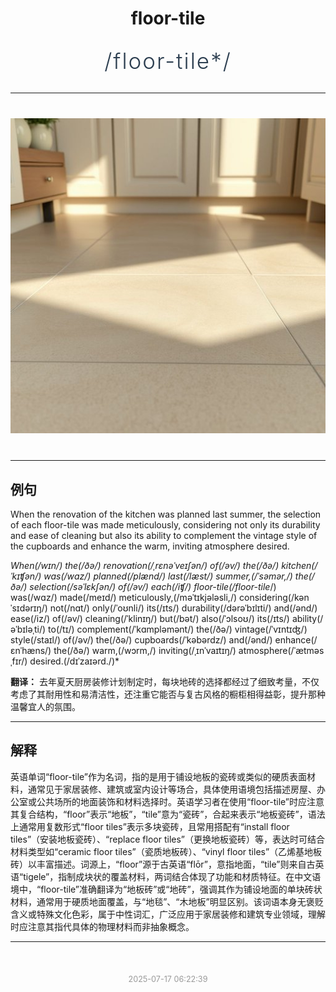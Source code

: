 <div align="center">

# floor-tile

<div style="margin: 30px 0;">
<h1 style="font-size: 2.5em; font-weight: 300; letter-spacing: 2px; margin: 0; color: #2c3e50;">
/floor-tile*/
</h1>
</div>

</div>

---

<div align="center" style="margin: 40px 0;">

![floor-tile](images/floor-tile.png)

</div>

---

## 例句

When the renovation of the kitchen was planned last summer, the selection of each floor-tile was made meticulously, considering not only its durability and ease of cleaning but also its ability to complement the vintage style of the cupboards and enhance the warm, inviting atmosphere desired.

*When(/wɪn/) the(/ðə/) renovation(/ˌrɛnəˈveɪʃən/) of(/əv/) the(/ðə/) kitchen(/ˈkɪʧən/) was(/wɑz/) planned(/plænd/) last(/læst/) summer,(/ˈsəmər,/) the(/ðə/) selection(/səˈlɛkʃən/) of(/əv/) each(/iʧ/) floor-tile(/floor-tile*/) was(/wɑz/) made(/meɪd/) meticulously,(/məˈtɪkjələsli,/) considering(/kənˈsɪdərɪŋ/) not(/nɑt/) only(/ˈoʊnli/) its(/ɪts/) durability(/dərəˈbɪlɪti/) and(/ənd/) ease(/iz/) of(/əv/) cleaning(/ˈklinɪŋ/) but(/bət/) also(/ˈɔlsoʊ/) its(/ɪts/) ability(/əˈbɪləˌti/) to(/tɪ/) complement(/ˈkɑmpləmənt/) the(/ðə/) vintage(/ˈvɪntɪʤ/) style(/staɪl/) of(/əv/) the(/ðə/) cupboards(/ˈkəbərdz/) and(/ənd/) enhance(/ɛnˈhæns/) the(/ðə/) warm,(/wɔrm,/) inviting(/ˌɪnˈvaɪtɪŋ/) atmosphere(/ˈætməsˌfɪr/) desired.(/dɪˈzaɪərd./)*

**翻译：** 去年夏天厨房装修计划制定时，每块地砖的选择都经过了细致考量，不仅考虑了其耐用性和易清洁性，还注重它能否与复古风格的橱柜相得益彰，提升那种温馨宜人的氛围。

---

## 解释

英语单词“floor-tile”作为名词，指的是用于铺设地板的瓷砖或类似的硬质表面材料，通常见于家居装修、建筑或室内设计等场合，具体使用语境包括描述房屋、办公室或公共场所的地面装饰和材料选择时。英语学习者在使用“floor-tile”时应注意其复合结构，“floor”表示“地板”，“tile”意为“瓷砖”，合起来表示“地板瓷砖”，语法上通常用复数形式“floor tiles”表示多块瓷砖，且常用搭配有“install floor tiles”（安装地板瓷砖）、“replace floor tiles”（更换地板瓷砖）等，表达时可结合材料类型如“ceramic floor tiles”（瓷质地板砖）、“vinyl floor tiles”（乙烯基地板砖）以丰富描述。词源上，“floor”源于古英语“flōr”，意指地面，“tile”则来自古英语“tigele”，指制成块状的覆盖材料，两词结合体现了功能和材质特征。在中文语境中，“floor-tile”准确翻译为“地板砖”或“地砖”，强调其作为铺设地面的单块砖状材料，通常用于硬质地面覆盖，与“地毯”、“木地板”明显区别。该词语本身无褒贬含义或特殊文化色彩，属于中性词汇，广泛应用于家居装修和建筑专业领域，理解时应注意其指代具体的物理材料而非抽象概念。


---

<div align="center" style="margin-top: 50px;">
<small style="color: #999; font-size: 0.9em;">2025-07-17 06:22:39</small>
</div>
